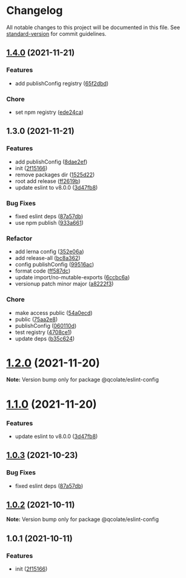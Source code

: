 # Changelog

All notable changes to this project will be documented in this file. See [standard-version](https://github.com/conventional-changelog/standard-version) for commit guidelines.

## [1.4.0](https://github.com/qcolate/web-configs/compare/v1.3.0...v1.4.0) (2021-11-21)


### Features

* add publishConfig registry ([65f2dbd](https://github.com/qcolate/web-configs/commit/65f2dbd1d3f1e64a5468d1f51798b5366cc2c40a))


### Chore

* set npm registry ([ede24ca](https://github.com/qcolate/web-configs/commit/ede24caead0b4520164a5b60a0b03a894a24d0ac))

## 1.3.0 (2021-11-21)


### Features

* add publishConfig ([8dae2ef](https://github.com/qcolate/web-configs/commit/8dae2ef3eaea5564357b010ebd55c24df4529a08))
* init ([2f15166](https://github.com/qcolate/web-configs/commit/2f15166f736522f62a4ba3a0e0c2df995fbf9b1e))
* remove packages dir ([1525d22](https://github.com/qcolate/web-configs/commit/1525d2281847d6f594964290f76d74e4c4c6b7bd))
* root add release ([ff2619b](https://github.com/qcolate/web-configs/commit/ff2619b0e2ce81b67e35347efc1fc7a500a05de5))
* update eslint to v8.0.0 ([3d47fb8](https://github.com/qcolate/web-configs/commit/3d47fb8dbada4b2d72b9236907793a5303a44d09))


### Bug Fixes

* fixed eslint deps ([87a57db](https://github.com/qcolate/web-configs/commit/87a57db08e86479d062d50648ad439ca6eb15423))
* use npm publish ([933a661](https://github.com/qcolate/web-configs/commit/933a661b65741b93bb09cb55ad3a3a740b424e0a))


### Refactor

* add lerna config ([352e06a](https://github.com/qcolate/web-configs/commit/352e06a4e70ce0f6a0db92e759c1f29b0f1eff3c))
* add release-all ([bc8a362](https://github.com/qcolate/web-configs/commit/bc8a3627b93654b0328122aa59459f049eab5fd4))
* config publishConfig ([99516ac](https://github.com/qcolate/web-configs/commit/99516ac23f62be8246b7859e2521563f2eb8944a))
* format code ([ff587dc](https://github.com/qcolate/web-configs/commit/ff587dc4fac7e72fd54bc5dda10e8a49feee06b5))
* update import/no-mutable-exports ([6ccbc6a](https://github.com/qcolate/web-configs/commit/6ccbc6a0913a311381781002e298332854b42a08))
* versionup patch minor major ([a8222f3](https://github.com/qcolate/web-configs/commit/a8222f39ed2fc4d2fb1614330acc60fc1dd6e5de))


### Chore

* make access public ([54a0ecd](https://github.com/qcolate/web-configs/commit/54a0ecd17e5172977a65bbc34234904172c04bfe))
* public ([75aa2e8](https://github.com/qcolate/web-configs/commit/75aa2e8e301e1a2f44bd9e69ced3a4373de63fbc))
* publishConfig ([060110d](https://github.com/qcolate/web-configs/commit/060110d77a3b0aaa0915a40009ba271d158bfba0))
* test registry ([4708ce1](https://github.com/qcolate/web-configs/commit/4708ce1587986a4562b54fd8acf67e6440440280))
* update deps ([b35c624](https://github.com/qcolate/web-configs/commit/b35c6249a94afab7a621cee06aa83fe2e4efcf8c))

# [1.2.0](https://github.com/qcolate/web-configs/compare/@qcolate/eslint-config@1.1.0...@qcolate/eslint-config@1.2.0) (2021-11-20)

**Note:** Version bump only for package @qcolate/eslint-config





# [1.1.0](https://github.com/qcolate/web-configs/compare/@qcolate/eslint-config@1.0.3...@qcolate/eslint-config@1.1.0) (2021-11-20)


### Features

* update eslint to v8.0.0 ([3d47fb8](https://github.com/qcolate/web-configs/commit/3d47fb8dbada4b2d72b9236907793a5303a44d09))


## [1.0.3](https://github.com/qcolate/web-configs/compare/@qcolate/eslint-config@1.0.2...@qcolate/eslint-config@1.0.3) (2021-10-23)


### Bug Fixes

* fixed eslint deps ([87a57db](https://github.com/qcolate/web-configs/commit/87a57db08e86479d062d50648ad439ca6eb15423))


## [1.0.2](https://github.com/qcolate/web-configs/compare/@qcolate/eslint-config@1.0.1...@qcolate/eslint-config@1.0.2) (2021-10-11)

**Note:** Version bump only for package @qcolate/eslint-config


## 1.0.1 (2021-10-11)


### Features

* init ([2f15166](https://github.com/qcolate/web-configs/commit/2f15166f736522f62a4ba3a0e0c2df995fbf9b1e))
